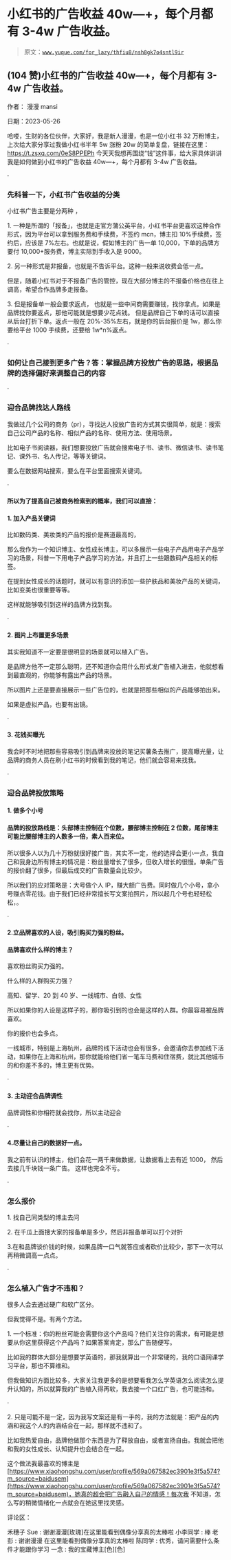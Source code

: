 # 小红书的广告收益 40w—+，每个月都有 3-4w 广告收益。

> 原文：[`www.yuque.com/for_lazy/thfiu8/nsh8gk7o4sntl9ir`](https://www.yuque.com/for_lazy/thfiu8/nsh8gk7o4sntl9ir)



## (104 赞)小红书的广告收益 40w—+，每个月都有 3-4w 广告收益。 

作者： 漫漫 mansi 

日期：2023-05-26 

哈喽，生财的各位伙伴，大家好，我是新人漫漫，也是一位小红书 32 万粉博主，上次给大家分享过我做小红书半年 5w 涨粉 20w 的简单复盘，链接在这里：https://t.zsxq.com/0eS8PPEPh 今天天我想再围绕“钱”这件事，给大家具体讲讲我是如何做到小红书的广告收益 40w—+，每个月都有 3-4w 广告收益。 

· 

### 先科普一下，小红书广告收益的分类 

小红书广告主要是分两种 ， 

1. 一种是所谓的「报备」，也就是走官方蒲公英平台，小红书平台更喜欢这种合作形式，因为平台可以拿到服务费和手续费，不签约 mcn，博主扣 10%手续费，签约后，应该是 7%左右。也就是说，假如博主的广告一单 10,000，下单的品牌方要付 10,000+服务费，博主实际到手收入是 9000。 

2. 另一种形式是非报备，也就是不告诉平台。这种一般来说收费会低一点。 

但是，随着小红书对于不报备广告的管控，现在大部分博主的不报备价格也在往上调高，希望合作品牌多走报备。 

3. 但是报备单一般会要求返点， 也就是一些中间商需要赚钱，找你拿点。如果是品牌找你要返点，那他可能就是想要少花点钱。 但是品牌自己下单的话可以直接从后台打折下单。返点一般在 20%-35%左右，就是你的后台报价是 1w，那么你要给平台 1000 手续费，还要给 1w*n%返点。 

· 

### 如何让自己接到更多广告？答：掌握品牌方投放广告的思路，根据品牌的选择偏好来调整自己的内容 

· 

### 迎合品牌找达人路线 

我做过几个公司的商务（pr），寻找达人投放广告的方式其实很简单，就是：搜索自己公司产品的名称、相似产品的名称、使用方法、使用场景。 

比如电子书阅读器，我们想要投放广告就会搜索电子书、读书、微信读书、读书笔记、课外书、名人传记，等等关键词。 

要么在数据网站搜索，要么在平台里面搜索关键词。 

· 

#### 所以为了提高自己被商务检索到的概率，我们可以直接： 

#### 1. 加入产品关键词 

比如数码类、美妆类的产品的报价是赛道最高的， 

那么我作为一个知识博主、女性成长博主，可以多展示一些电子产品用电子产品学习的场景，科普一下用电子产品学习的方法，并且打上一些跟数码产品相关的标签。 

在提到女性成长的话题时，就可以有意识的添加一些护肤品和美妆产品的关键词，比如变美也很重要等等。 

这样就能够吸引到这样的品牌方找到我。 

· 

#### 2. 图片上布置更多场景 

其实我知道不一定要是很明显的场景就可以植入广告。 

是品牌方他不一定那么聪明，还不知道你会用什么形式发广告植入进去，他就想看到最直观的，你能够有露出产品的场景。 

所以图片上还是要直接展示一些广告位的，也就是把那些相似的产品能够拍出来。 

如果是虚拟产品，也要有出镜。 

· 

#### 3. 花钱买曝光 

我会时不时地把那些容易吸引到品牌来投放的笔记买薯条去推广，提高曝光量，让品牌的商务人员在刷小红书的时候看到我的笔记，他们就会容易来找我。 

· 

### 迎合品牌投放策略 

#### 1. 做多个小号 

#### 品牌的投放路线是：头部博主控制在个位数，腰部博主控制在 2 位数，尾部博主可能比腰部博主的人数多一倍，素人百来位。 

所以很多人以为几十万粉就很好接广告，其实不一定，他的选择会更小一点，我自己和我身边所有博主的情况是：粉丝量增长了很多，但收入增长的很慢。单条广告的报价翻了很多，但最后成交的广告数量会比较少。 

所以我们的应对策略是：大号做个人 IP，赚大额广告费。同时做几个小号，拿小号赚点零花钱。由于我们已经非常擅长写文案拍照片，所以起几个号也轻轻松松，。 

· 

#### 2.立品牌喜欢的人设，吸引购买力强的粉丝。 

#### 品牌喜欢什么样的博主？ 

喜欢粉丝购买力强的。 

什么样的人群购买力强？ 

高知、留学、20 到 40 岁、一线城市、白领、女性 

所以如果你的人设是这样子的，那你吸引到的也会是这样的人群。你最容易被品牌喜欢。 

你的报价也会多点。 

一线城市，特别是上海杭州，品牌的线下活动也会有很多，会邀请你去参加线下活动，如果你在上海和杭州，那你就能给他们省一笔车马费和住宿费，就比其他城市的和你差不多的，博主更有优势。 

· 

#### 3. 主动迎合品牌调性 

品牌调性和你相符就会找你，所以主动迎合 

· 

#### 4.尽量让自己的数据好一点。 

我之前有认识的博主，他们会花一两千来做数据，让数据看上去有近 1000， 然后去接几千块钱一条广告。 这样也完全不亏。 

· 

### 怎么报价 

1. 找自己同类型的博主去问 

2. 在千瓜上面搜大家的报备单是多少，然后非报备单可以打个对折 

3.在和品牌谈价钱的时候，如果品牌一口气就答应或者砍价比较少，那下一次可以再稍微调高一点点。 

· 

### 怎么植入广告才不违和？ 

很多人会去通过硬广和软广区分。 

但我觉得不是。有两个方法。 

1. 一个标准：你的粉丝可能会需要你这个产品吗？他们关注你的需求，有可能是想要从你这里获得这个产品吗？如果答案肯定，那么广告随便写。 

比如我的群体大部分是想要学英语的，那我就算出一个非常硬的，我的口语网课学习平台，那也不算维和。 

但我做知识方面比较多，大家关注我更多的是想要看我怎么学英语怎么阅读怎么提升认知的，所以就算我的广告植入得再软，我去接一个口红广告，也可能违和。 

· 

2. 只是可能不是一定，因为我写文案还是有一手的，我的方法就是：把产品的内涵和我这个人的内涵结合在一起，那样就不违和了。 

比如我热爱自由，品牌他做那个东西是为了释放自由，或者宣扬自由。我就会把他和我的女性成长、认知提升也会结合在一起。 

这个做法我最喜欢的博主是[https://www.xiaohongshu.com/user/profile/569a067582ec3901e3f5a574?m_source=baidusem](https://www.xiaohongshu.com/user/profile/569a067582ec3901e3f5a574?m_source=baidusem)，她真的超会把广告融入自己的情感！每次我 不知道，怎么写的稍微情绪化一点就会在她这里找灵感。 

评论区： 

禾穗子 Sue : 谢谢漫漫[玫瑰]在这里能看到偶像分享真的太棒啦 小李同学 : 棒 老彭 : 谢谢漫漫 在这里能看到偶像分享真的太棒啦 陈同学 : 优秀，请问需要什么条件才能跟你学习 一念 : 我的宝藏博主[色][色]